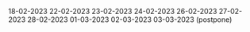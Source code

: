 18-02-2023
22-02-2023
23-02-2023
24-02-2023
26-02-2023
27-02-2023
28-02-2023
01-03-2023
02-03-2023
03-03-2023 (postpone)
